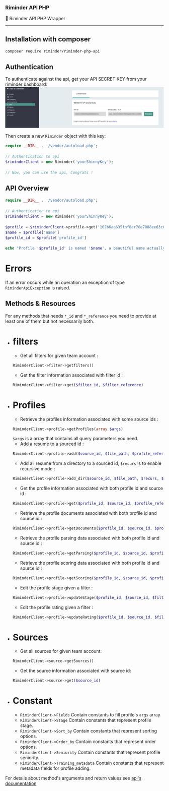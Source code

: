 ### Riminder API PHP
🐘 Riminder API PHP Wrapper

-------------
## Installation with composer

```
composer require riminder/riminder-php-api
```

## Authentication

To authenticate against the api, get your API SECRET KEY from your riminder
dashboard:
![findApiSecret](./secretLocation.png)

Then create a new `Riminder` object with this key:
```php
require __DIR__ . '/vendor/autoload.php';

// Authentication to api
$riminderClient = new Riminder('yourShinnyKey');

// Now, you can use the api, Congrats !

```

## API Overview

```php
require __DIR__ . '/vendor/autoload.php';

// Authentication to api
$riminderClient = new Riminder('yourShinnyKey');

$profile = $riminderClient->profile->get('102b6aa635fnf8ar70e7888ee63c0jde0c753dtg')
$name = $profile['name']
$profile_id = $profile['profile_id']

echo "Profile '$profile_id' is named '$name', a beautiful name actually"
```
# Errors
If an error occurs while an operation an exception of type `RiminderApiException` is raised.

## Methods & Resources
  For any methods that needs `*_id` and `*_reference`
  you need to provide at least one of them but not necessarily both.
* # filters
  * Get all filters for given team account :
  ```php
  RiminderClient->filter->getfilters()
  ```
  * Get the filter information associated with filter id :
  ```php
  RiminderClient->filter->get($filter_id, $filter_reference)
  ```
* # Profiles
  * Retrieve the profiles information associated with some source ids :
  ```php
  RiminderClient->profile->getProfiles(array $args)
  ```
  `$args` is a array that contains all query parameters you need.
  * Add a resume to a sourced id :
  ```php
  RiminderClient->profile->add($source_id, $file_path, $profile_reference, $timestamp_reception, $training_metadata)
  ```
  * Add all resume from a directory to a sourced id, `$recurs` is to enable recursive mode :
  ```php
  RiminderClient->profile->add_dir($source_id, $file_path, $recurs, $timestamp_reception, $training_metadata)
  ```
  * Get the profile information associated with both profile id and source id :
  ```php
  RiminderClient->profile->get($profile_id, $source_id, $profile_reference)
  ```
  * Retrieve the profile documents associated with both profile id and source id :
  ```php
  RiminderClient->profile->getDocuments($profile_id, $source_id, $profile_reference)
  ```
  * Retrieve the profile parsing data associated with both profile id and source id :
   ```php
   RiminderClient->profile->getParsing($profile_id, $source_id, $profile_reference)
   ```
  * Retrieve the profile scoring data associated with both profile id and source id :
   ```php
   RiminderClient->profile->getScoring($profile_id, $source_id, $profile_reference)
   ```
  * Edit the profile stage given a filter :
  ```php
  RiminderClient->profile->updateStage($profile_id, $source_id, $filter_id, $rating, $filter_reference, $profile_reference)
  ```
  * Edit the profile rating given a filter :
  ```php
  RiminderClient->profile->updateRating($profile_id, $source_id, $filter_id, $rating, $filter_reference, $profile_reference)
  ```
* # Sources
  * Get all sources for given team account:
  ```php
  RiminderClient->source->getSources()
  ```
  * Get the source information associated with source id:
   ```php
   RiminderClient->source->get($source_id)
   ```
* # Constant
  * `RiminderClient->Fields` Contain constants to fill profile's `args` array
  * `RiminderClient->Stage`  Contain constants that represent profile stage.
  * `RiminderClient->Sort_by`  Contain constants that represent sorting options.
  * `RiminderClient->Order_by`  Contain constants that represent order options.
  * `RiminderClient->Seniority`  Contain constants that represent profile seniority.
  * `RiminderClient->Training_metadata`  Contain constants that represent metadata fields for profile adding.

For details about method's arguments and return values see [api's documentation](https://developers.riminder.net/v1.0/reference#source)
